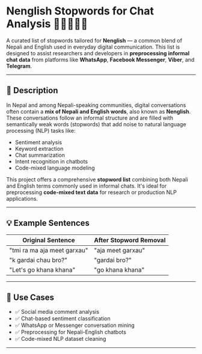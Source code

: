 # Nenglish Stopwords for Chat Analysis 🚀🇳🇵🇬🇧

A curated list of stopwords tailored for **Nenglish** — a common blend of Nepali and English used in everyday digital communication. This list is designed to assist researchers and developers in **preprocessing informal chat data** from platforms like **WhatsApp**, **Facebook Messenger**, **Viber**, and **Telegram**.

---

## 📌 Description

In Nepal and among Nepali-speaking communities, digital conversations often contain a **mix of Nepali and English words**, also known as **Nenglish**. These conversations follow an informal structure and are filled with semantically weak words (stopwords) that add noise to natural language processing (NLP) tasks like:

- Sentiment analysis  
- Keyword extraction  
- Chat summarization  
- Intent recognition in chatbots  
- Code-mixed language modeling

This project offers a comprehensive **stopword list** combining both Nepali and English terms commonly used in informal chats. It's ideal for preprocessing **code-mixed text data** for research or production NLP applications.

---

## 💡 Example Sentences

| Original Sentence                  | After Stopword Removal       |
|-----------------------------------|------------------------------|
| "tmi ra ma aja meet garxau"       | "aja meet garxau"            |
| "k gardai chau bro?"              | "gardai bro?"                |
| "Let's go khana khana"            | "go khana khana"             |

---

## 🧰 Use Cases

- ✅ Social media comment analysis  
- ✅ Chat-based sentiment classification  
- ✅ WhatsApp or Messenger conversation mining  
- ✅ Preprocessing for Nepali-English chatbots  
- ✅ Code-mixed NLP dataset cleaning

---


